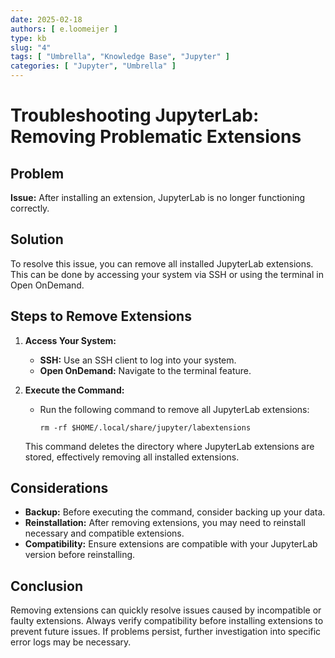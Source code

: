 ```yaml
---
date: 2025-02-18
authors: [ e.loomeijer ]
type: kb
slug: "4"
tags: [ "Umbrella", "Knowledge Base", "Jupyter" ]
categories: [ "Jupyter", "Umbrella" ]
---
```


# Troubleshooting JupyterLab: Removing Problematic Extensions

## Problem

**Issue:** After installing an extension, JupyterLab is no longer functioning correctly.

## Solution

To resolve this issue, you can remove all installed JupyterLab extensions. This can be done by accessing your system via
SSH or using the terminal in Open OnDemand.

## Steps to Remove Extensions

1. **Access Your System:**
    - **SSH:** Use an SSH client to log into your system.
    - **Open OnDemand:** Navigate to the terminal feature.

2. **Execute the Command:**
    - Run the following command to remove all JupyterLab extensions:

      ```shell
      rm -rf $HOME/.local/share/jupyter/labextensions
      ```

   This command deletes the directory where JupyterLab extensions are stored, effectively removing all installed
   extensions.

## Considerations

- **Backup:** Before executing the command, consider backing up your data.
- **Reinstallation:** After removing extensions, you may need to reinstall necessary and compatible extensions.
- **Compatibility:** Ensure extensions are compatible with your JupyterLab version before reinstalling.

## Conclusion

Removing extensions can quickly resolve issues caused by incompatible or faulty extensions. Always verify compatibility
before installing extensions to prevent future issues. If problems persist, further investigation into specific error
logs may be necessary.